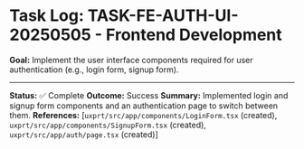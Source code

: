 # Task Log: TASK-FE-AUTH-UI-20250505 - Frontend Development

**Goal:** Implement the user interface components required for user authentication (e.g., login form, signup form).

---

**Status:** ✅ Complete
**Outcome:** Success
**Summary:** Implemented login and signup form components and an authentication page to switch between them.
**References:** [`uxprt/src/app/components/LoginForm.tsx` (created), `uxprt/src/app/components/SignupForm.tsx` (created), `uxprt/src/app/auth/page.tsx` (created)]
